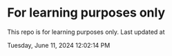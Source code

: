 # For learning purposes only
This repo is for learning purposes only.
Last updated at

Tuesday, June 11, 2024 12:02:14 PM

